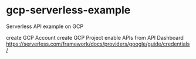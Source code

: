 # gcp-serverless-example
Serverless API example on GCP 

create GCP Account 
create GCP Project
enable APIs from API Dashboard
  https://serverless.com/framework/docs/providers/google/guide/credentials/
